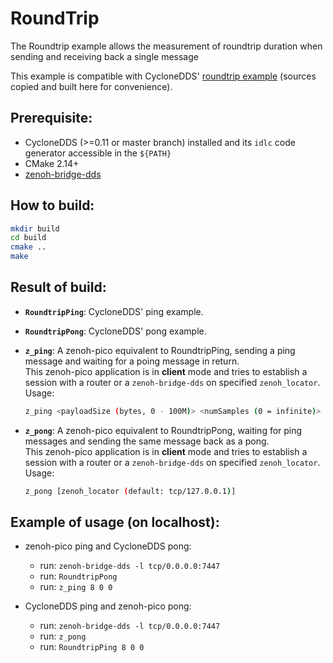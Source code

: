 # RoundTrip
The Roundtrip example allows the measurement of roundtrip duration when sending and receiving back a single message

This example is compatible with CycloneDDS' [roundtrip example](https://github.com/eclipse-cyclonedds/cyclonedds/tree/0.10.2/examples/roundtrip) (sources copied and built here for convenience).

## Prerequisite:

 - CycloneDDS (>=0.11 or master branch) installed and its `idlc` code generator accessible in the `${PATH}`
 - CMake 2.14+
 - [zenoh-bridge-dds](https://github.com/eclipse-zenoh/zenoh-plugin-dds)

## How to build:

```bash
mkdir build
cd build
cmake ..
make
```

## Result of build:

 - **`RoundtripPing`**: CycloneDDS' ping example.

 - **`RoundtripPong`**: CycloneDDS' pong example.

 - **`z_ping`**: A zenoh-pico equivalent to RoundtripPing, sending a ping message and waiting for a poing message in return.  
   This zenoh-pico application is in **client** mode and tries to establish
   a session with a router or a `zenoh-bridge-dds` on specified `zenoh_locator`.  
   Usage:
      ```bash
      z_ping <payloadSize (bytes, 0 - 100M)> <numSamples (0 = infinite)> <timeOut (seconds, 0 = infinite)> [zenoh_locator (default: tcp/127.0.0.1)]
      ```

 - **`z_pong`**: A zenoh-pico equivalent to RoundtripPong, waiting for ping messages and sending the same message back as a pong.  
   This zenoh-pico application is in **client** mode and tries to establish
   a session with a router or a `zenoh-bridge-dds` on specified `zenoh_locator`.  
   Usage:
      ```bash
      z_pong [zenoh_locator (default: tcp/127.0.0.1)]
      ```

## Example of usage (on localhost):

 - zenoh-pico ping and CycloneDDS pong:
    - run: `zenoh-bridge-dds -l tcp/0.0.0.0:7447`
    - run: `RoundtripPong`
    - run: `z_ping 8 0 0`

 - CycloneDDS ping and zenoh-pico pong:
    - run: `zenoh-bridge-dds -l tcp/0.0.0.0:7447`
    - run: `z_pong`
    - run: `RoundtripPing 8 0 0`
